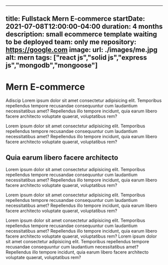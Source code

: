 ---
title: Fullstack Mern E-commerce
startDate: 2021-07-08T12:00:00-04:00
duration: 4 months
description: small ecommerce template waiting to be deployed
team: only me
repository: https://google.com
image:
    url: ./images/me.jpg
    alt: mern
tags: ["react js","solid js","express js","mongodb","mongoose"]
----


# Mern E-commerce 

Adiscip 
Lorem ipsum dolor sit amet consectetur adipisicing elit. Temporibus repellendus tempore recusandae consequuntur cum laudantium necessitatibus amet? Repellendus illo tempore incidunt, quia earum libero facere architecto voluptate quaerat, voluptatibus rem?


Lorem ipsum dolor sit amet consectetur adipisicing elit. Temporibus repellendus tempore recusandae consequuntur cum laudantium necessitatibus amet? Repellendus illo tempore incidunt, quia earum libero facere architecto voluptate quaerat, voluptatibus rem?

## Quia earum libero facere architecto

Lorem ipsum dolor sit amet consectetur adipisicing elit. Temporibus repellendus tempore recusandae consequuntur cum laudantium necessitatibus amet? Repellendus illo tempore incidunt, quia earum libero facere architecto voluptate quaerat, voluptatibus rem?


Lorem ipsum dolor sit amet consectetur adipisicing elit. Temporibus repellendus tempore recusandae consequuntur cum laudantium necessitatibus amet? Repellendus illo tempore incidunt, quia earum libero facere architecto voluptate quaerat, voluptatibus rem?


Lorem ipsum dolor sit amet consectetur adipisicing elit. Temporibus repellendus tempore recusandae consequuntur cum laudantium necessitatibus amet? Repellendus illo tempore incidunt, quia earum libero facere architecto voluptate quaerat, voluptatibus rem?
Lorem ipsum dolor sit amet consectetur adipisicing elit. Temporibus repellendus tempore recusandae consequuntur cum laudantium necessitatibus amet? Repellendus illo tempore incidunt, quia earum libero facere architecto voluptate quaerat, voluptatibus rem?

